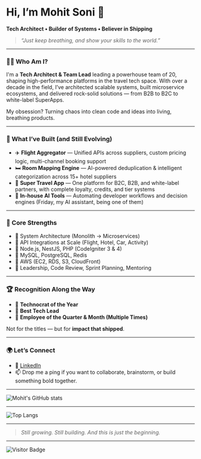 # Hi, I’m Mohit Soni 👋  
**Tech Architect • Builder of Systems • Believer in Shipping**

> _“Just keep breathing, and show your skills to the world.”_

---

### 👨‍💻 Who Am I?

I'm a **Tech Architect & Team Lead** leading a powerhouse team of 20, shaping high-performance platforms in the travel tech space. With over a decade in the field, I’ve architected scalable systems, built microservice ecosystems, and delivered rock-solid solutions — from B2B to B2C to white-label SuperApps.

My obsession? Turning chaos into clean code and ideas into living, breathing products.

---

### 🚀 What I’ve Built (and Still Evolving)

- ✈️ **Flight Aggregator** — Unified APIs across suppliers, custom pricing logic, multi-channel booking support  
- 🛏️ **Room Mapping Engine** — AI-powered deduplication & intelligent categorization across 15+ hotel suppliers  
- 🧩 **Super Travel App** — One platform for B2C, B2B, and white-label partners, with complete loyalty, credits, and tier systems  
- 🧠 **In-house AI Tools** — Automating developer workflows and decision engines (Friday, my AI assistant, being one of them)

---

### 🧠 Core Strengths

- 🔹 System Architecture (Monolith → Microservices)
- 🔹 API Integrations at Scale (Flight, Hotel, Car, Activity)
- 🔹 Node.js, NestJS, PHP (CodeIgniter 3 & 4)
- 🔹 MySQL, PostgreSQL, Redis
- 🔹 AWS (EC2, RDS, S3, CloudFront)
- 🔹 Leadership, Code Review, Sprint Planning, Mentoring

---

### 🏆 Recognition Along the Way

- 🏅 **Technocrat of the Year**  
- 🏅 **Best Tech Lead**  
- 🏅 **Employee of the Quarter & Month (Multiple Times)**

Not for the titles — but for **impact that shipped**.

---

### 🌍 Let’s Connect

- 💼 [LinkedIn](https://in.linkedin.com/in/mohitsoni199)
- 📫 Drop me a ping if you want to collaborate, brainstorm, or build something bold together.

---

![Mohit's GitHub stats](https://github-readme-stats.vercel.app/api?username=SoniMohi&show_icons=true&theme=tokyonight)

---

![Top Langs](https://github-readme-stats.vercel.app/api/top-langs/?username=SoniMohi&layout=compact)

---

> _Still growing. Still building. And this is just the beginning._

---

![Visitor Badge](https://komarev.com/ghpvc/?username=SoniMohi&style=flat-square&color=blue)

